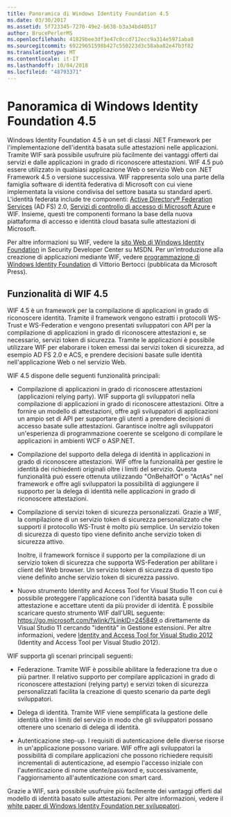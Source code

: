 ```yaml
---
title: Panoramica di Windows Identity Foundation 4.5
ms.date: 03/30/2017
ms.assetid: 5f723345-7270-49e2-b638-b3a34bd40517
author: BrucePerlerMS
ms.openlocfilehash: 41829bee3df3e47c0ccd712ecc9a314e5971aba0
ms.sourcegitcommit: 69229651598b427c550223d3c58aba82e47b3f82
ms.translationtype: MT
ms.contentlocale: it-IT
ms.lasthandoff: 10/04/2018
ms.locfileid: "48793371"
---
```

# <a name="windows-identity-foundation-45-overview"></a>Panoramica di Windows Identity Foundation 4.5
Windows Identity Foundation 4.5 è un set di classi .NET Framework per l'implementazione dell'identità basata sulle attestazioni nelle applicazioni. Tramite WIF sarà possibile usufruire più facilmente dei vantaggi offerti dai servizi e dalle applicazioni in grado di riconoscere attestazioni. WIF 4.5 può essere utilizzato in qualsiasi applicazione Web o servizio Web con .NET Framework 4.5 o versione successiva. WIF rappresenta solo una parte della famiglia software di identità federativa di Microsoft con cui viene implementata la visione condivisa del settore basata su standard aperti. L'identità federata include tre componenti: [Active Directory® Federation Services](https://go.microsoft.com/fwlink/?LinkID=247516) (AD FS) 2.0, [Servizi di controllo di accesso di Microsoft Azure](https://go.microsoft.com/fwlink/?LinkID=247517) e WIF. Insieme, questi tre componenti formano la base della nuova piattaforma di accesso e identità cloud basata sulle attestazioni di Microsoft.  
  
 Per altre informazioni su WIF, vedere la [sito Web di Windows Identity Foundation](https://go.microsoft.com/fwlink/?LinkId=149009) in Security Developer Center su MSDN. Per un'introduzione alla creazione di applicazioni mediante WIF, vedere [programmazione di Windows Identity Foundation](https://go.microsoft.com/fwlink/?LinkId=210158) di Vittorio Bertocci (pubblicata da Microsoft Press).  
  
## <a name="wif-45-features"></a>Funzionalità di WIF 4.5  
 WIF 4.5 è un framework per la compilazione di applicazioni in grado di riconoscere identità. Tramite il framework vengono estratti i protocolli WS-Trust e WS-Federation e vengono presentati sviluppatori con API per la compilazione di applicazioni in grado di riconoscere attestazioni e, se necessario, servizi token di sicurezza. Tramite le applicazioni è possibile utilizzare WIF per elaborare i token emessi dai servizi token di sicurezza, ad esempio AD FS 2.0 e ACS, e prendere decisioni basate sulle identità nell'applicazione Web o nel servizio Web.  
  
 WIF 4.5 dispone delle seguenti funzionalità principali:  
  
-   Compilazione di applicazioni in grado di riconoscere attestazioni (applicazioni relying party). WIF supporta gli sviluppatori nella compilazione di applicazioni in grado di riconoscere attestazioni. Oltre a fornire un modello di attestazioni, offre agli sviluppatori di applicazioni un ampio set di API per supportare gli utenti a prendere decisioni di accesso basate sulle attestazioni.  Garantisce inoltre agli sviluppatori un'esperienza di programmazione coerente se scelgono di compilare le applicazioni in ambienti WCF o ASP.NET.  
  
-   Compilazione del supporto della delega di identità in applicazioni in grado di riconoscere attestazioni.  WIF offre la funzionalità per gestire le identità dei richiedenti originali oltre i limiti del servizio. Questa funzionalità può essere ottenuta utilizzando "OnBehalfOf" o "ActAs" nel framework e offre agli sviluppatori la possibilità di aggiungere il supporto per la delega di identità nelle applicazioni in grado di riconoscere attestazioni.  
  
-   Compilazione di servizi token di sicurezza personalizzati.  Grazie a WIF, la compilazione di un servizio token di sicurezza personalizzato che supporti il protocollo WS-Trust è molto più semplice. Un servizio token di sicurezza di questo tipo viene definito anche servizio token di sicurezza attivo.  
  
     Inoltre, il framework fornisce il supporto per la compilazione di un servizio token di sicurezza che supporta WS-Federation per abilitare i client del Web browser. Un servizio token di sicurezza di questo tipo viene definito anche servizio token di sicurezza passivo.  
  
-   Nuovo strumento Identity and Access Tool for Visual Studio 11 con cui è possibile proteggere l'applicazione con l'identità basata sulle attestazione e accettare utenti da più provider di identità. È possibile scaricare questo strumento WIF dall'URL seguente: [ https://go.microsoft.com/fwlink/?LinkID=245849 ](https://go.microsoft.com/fwlink/?LinkID=245849) o direttamente da Visual Studio 11 cercando "identità" in Gestione estensioni. Per altre informazioni, vedere [Identity and Access Tool for Visual Studio 2012](../../../docs/framework/security/identity-and-access-tool-for-vs.md) (Identity and Access Tool per Visual Studio 2012).  
  
 WIF supporta gli scenari principali seguenti:  
  
-   Federazione.  Tramite WIF è possibile abilitare la federazione tra due o più partner. Il relativo supporto per compilare applicazioni in grado di riconoscere attestazioni (relying party) e servizi token di sicurezza personalizzati facilita la creazione di questo scenario da parte degli sviluppatori.  
  
-   Delega di identità.  Tramite WIF viene semplificata la gestione delle identità oltre i limiti del servizio in modo che gli sviluppatori possano ottenere uno scenario di delega di identità.  
  
-   Autenticazione step-up. I requisiti di autenticazione delle diverse risorse in un'applicazione possono variare. WIF offre agli sviluppatori la possibilità di compilare applicazioni che possono richiedere requisiti incrementali di autenticazione, ad esempio l'accesso iniziale con l'autenticazione di nome utente/password e, successivamente, l'aggiornamento all'autenticazione con smart card.  
  
 Grazie a WIF, sarà possibile usufruire più facilmente dei vantaggi offerti dal modello di identità basato sulle attestazioni. Per altre informazioni, vedere il [white paper di Windows Identity Foundation per sviluppatori](https://download.microsoft.com/download/7/d/0/7d0b5166-6a8a-418a-addd-95ee9b046994/windowsidentityfoundationwhitepaperfordevelopers-rtw.pdf).
